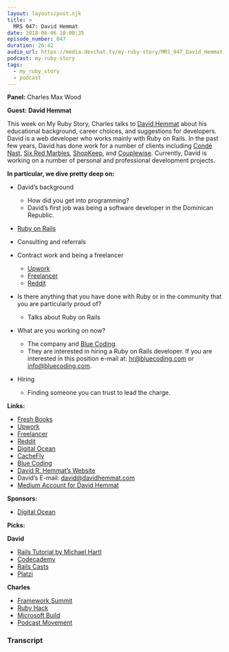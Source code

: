 ```yaml
---
layout: layouts/post.njk
title: >
  MRS 047: David Hemmat
date: 2018-06-06 10:00:35
episode_number: 047
duration: 26:42
audio_url: https://media.devchat.tv/my-ruby-story/MRS_047_David_Hemmat.mp3
podcast: my-ruby-story
tags:
  - my_ruby_story
  - podcast
---
```


**Panel:** Charles Max Wood

**Guest:** **David Hemmat**

This week on My Ruby Story, Charles talks to [David Hemmat](http://davidhemmat.com) about his educational background, career choices, and suggestions for developers. David is a web developer who works mainly with Ruby on Rails. In the past few years, David has done work for a number of clients including [Condé Nast](http://www.condenast.com), [Six Red Marbles](http://sixredmarbles.com), [ShopKeep](https://www.shopkeep.com), and [Couplewise](https://couplewise.com). Currently, David is working on a number of personal and professional development projects.

**In particular, we dive pretty deep on:**

- David’s background

  - How did you get into programming?
  - David’s first job was being a software developer in the Dominican Republic.

- [Ruby on Rails](https://en.wikipedia.org/wiki/Ruby_on_Rails)

- Consulting and referrals

- Contract work and being a freelancer

  - [Upwork](https://www.upwork.com)
  - [Freelancer](https://www.freelancer.com)
  - [Reddit](https://en.wikipedia.org/wiki/Reddit)

- Is there anything that you have done with Ruby or in the community that you are particularly proud of?

  - Talks about Ruby on Rails

- What are you working on now?

  - The company and [Blue Coding](https://www.bluecoding.com).
  - They are interested in hiring a Ruby on Rails developer. If you are interested in this position e-mail at: hr@bluecoding.com or info@bluecoding.com.

- Hiring
  - Finding someone you can trust to lead the charge.

**Links:**

- [Fresh Books](https://www.freshbooks.com/?ref=ppc-na-fb&camp=US%2528SEM%2529Branded%257CEXM&ag=%257Efreshbooks&kw=fresh%2520books&dv=c&mt=e&ntwk=g&ap=1t1&crid=267066077505&source=GOOGLE&gclid=EAIaIQobChMI7sqn7uq62wIVQTuBCh3GOg5yEAAYASAAEgKz5_D_BwE&gclsrc=aw.ds&dclid=CK7UsPDqutsCFYPZwAod-N8G_g)
- [Upwork](https://www.upwork.com)
- [Freelancer](https://www.freelancer.com)
- [Reddit](https://en.wikipedia.org/wiki/Reddit)
- [Digital Ocean](https://www.digitalocean.com)
- [CacheFly](https://www.cachefly.com)
- [Blue Coding](https://www.bluecoding.com)
- [David R. Hemmat’s Website](http://davidhemmat.com)
- David’s E-mail: david@davidhemmat.com
- [Medium Account for David Hemmat](https://medium.com/@dhemmat)

**Sponsors:**

- [Digital Ocean](https://www.digitalocean.com/)

**Picks:**

**David**

- [Rails Tutorial by Michael Hartl](https://www.railstutorial.org)
- [Codecademy](http://pro.codecademy.com/?utm_source=google&utm_medium=cpc&utm_campaign=tm&gclid=EAIaIQobChMI9POVkPC62wIVBKtpCh3ypAEcEAAYASAAEgLGlvD_BwE)
- [Rails Casts](http://railscasts.com)
- [Platzi](https://courses.platzi.com)

**Charles**

- [Framework Summit](https://www.frameworksummit.com)
- [Ruby Hack](http://rubyhack.com)
- [Microsoft Build](https://www.microsoft.com/en-us/build)
- [Podcast Movement](https://podcastmovement.com)

### Transcript
